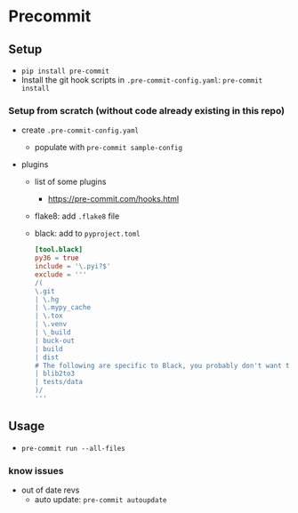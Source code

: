 # Precommit

## Setup

- `pip install pre-commit`
- Install the git hook scripts in `.pre-commit-config.yaml`: `pre-commit install`

### Setup from scratch (without code already existing in this repo)

- create `.pre-commit-config.yaml`
  - populate with `pre-commit sample-config`
- plugins

  - list of some plugins

    - https://pre-commit.com/hooks.html

  - flake8: add `.flake8` file
  - black: add to `pyproject.toml`

    ```toml
    [tool.black]
    py36 = true
    include = '\.pyi?$'
    exclude = '''
    /(
    \.git
    | \.hg
    | \.mypy_cache
    | \.tox
    | \.venv
    | \_build
    | buck-out
    | build
    | dist
    # The following are specific to Black, you probably don't want those.
    | blib2to3
    | tests/data
    )/
    '''
    ```

## Usage

- `pre-commit run --all-files`

### know issues

- out of date revs
  - auto update: `pre-commit autoupdate`
